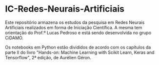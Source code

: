 # IC-Redes-Neurais-Artificiais
Este repositório armazena os estudos da pesquisa em Redes Neurais Artificiais realizados em forma de Iniciação Científica. A mesma tem orientação do Prof.º Lucas Pedroso e está sendo desenvolvida no grupo CiDAMO.

Os notebooks em Python estão divididos de acordo com os capítulos da parte II do livro "Hands-on: Machine Learning with Scikit Learn, Keras and Tensorflow", 2ª edição, de Aurélien Géron.
